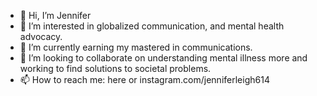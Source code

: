 - 👋 Hi, I’m Jennifer
- 👀 I’m interested in globalized communication, and mental health advocacy.
- 🌱 I’m currently earning my mastered in communications.
- 💞️ I’m looking to collaborate on understanding mental illness more and working to find solutions to societal problems.
- 📫 How to reach me: here or instagram.com/jenniferleigh614

<!---
Jlgreene14/Jlgreene14 is a ✨ special ✨ repository because its `README.md` (this file) appears on your GitHub profile.
You can click the Preview link to take a look at your changes.
--->
